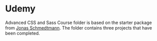 # Udemy

Advanced CSS and Sass Course folder is based on the starter package from [Jonas Schmedtmann](https://github.com/jonasschmedtmann/advanced-css-course). The folder contains three projects that have been completed.